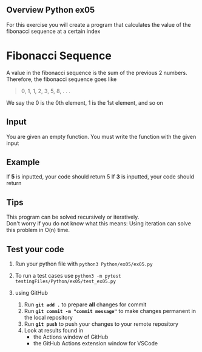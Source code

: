## Overview Python ex05

For this exercise you will create a program that calculates the value of the fibonacci sequence at a certain index

# Fibonacci Sequence
A value in the fibonacci sequence is the sum of the previous 2 numbers.
Therefore, the fibonacci sequence goes like
>0, 1, 1, 2, 3, 5, 8, . . .

We say the 0 is the 0th element, 1 is the 1st element, and so on

## Input
You are given an empty function. You must write the function with the given input

## Example
If **5** is inputted, your code should return 5
If **3** is inputted, your code should return 

## Tips
This program can be solved recursively or iteratively.  
Don't worry if you do not know what this means:
Using iteration can solve this problem in O(n) time.

## Test your code
1. Run your python file with `python3 Python/ex05/ex05.py`
2. To run a test cases use `python3 -m pytest testingFiles/Python/ex05/test_ex05.py`

3. using GitHub
    1. Run **`git add .`** to prepare **all** changes for commit
    2. Run **`git commit -m "commit message"`** to make changes permanent in the local repository
    3. Run **`git push`** to push your changes to your remote repository
    4. Look at results found in
        * the Actions window of GitHub
        * the GitHub Actions extension window for VSCode